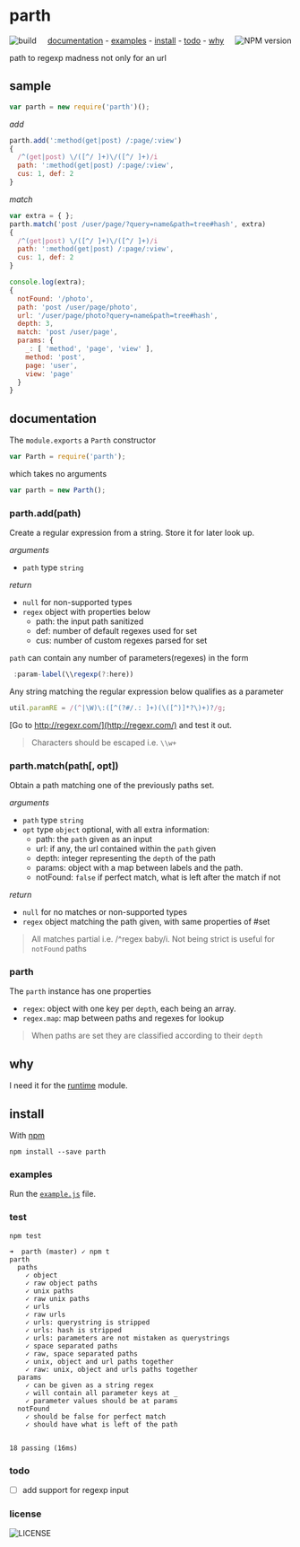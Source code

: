# parth
[<img alt="build" src="http://img.shields.io/travis/stringparser/parth/master.svg?style=flat-square" align="left"/>](https://travis-ci.org/stringparser/parth/builds)
[<img alt="NPM version" src="http://img.shields.io/npm/v/parth.svg?style=flat-square" align="right"/>](http://www.npmjs.org/package/parth)
<p align="center">
  <a href="#documentation">documentation</a> -
  <a href="#examples">examples</a> -
  <a href="#install">install</a> -
  <a href="#todo">todo</a> -
  <a href="#why">why</a>
</p>

path to regexp madness not only for an url

## sample

```js
var parth = new require('parth')();
```

_add_

```js
parth.add(':method(get|post) /:page/:view')
{
  /^(get|post) \/([^/ ]+)\/([^/ ]+)/i
  path: ':method(get|post) /:page/:view',
  cus: 1, def: 2
}
```
_match_

```js
var extra = { };
parth.match('post /user/page/?query=name&path=tree#hash', extra)
{
  /^(get|post) \/([^/ ]+)\/([^/ ]+)/i
  path: ':method(get|post) /:page/:view',
  cus: 1, def: 2
}

console.log(extra);
{
  notFound: '/photo',
  path: 'post /user/page/photo',
  url: '/user/page/photo?query=name&path=tree#hash',
  depth: 3,
  match: 'post /user/page',
  params: {
    _: [ 'method', 'page', 'view' ],
    method: 'post',
    page: 'user',
    view: 'page'
  }
}
```

## documentation

The `module.exports` a `Parth` constructor

````js
var Parth = require('parth');
````

which takes no arguments
```js
var parth = new Parth();
```

### parth.add(path)

Create a regular expression from a string. Store it for later look up.

_arguments_
- `path` type `string`

_return_
  - `null` for non-supported types
  - `regex` object with properties below
    - path: the input path sanitized
    - def: number of default regexes used for set
    - cus: number of custom regexes parsed for set

`path` can contain any number of parameters(regexes) in the form
```js
 :param-label(\\regexp(?:here))
```
Any string matching the regular expression below qualifies as a parameter

````js
util.paramRE = /(^|\W)\:([^(?#/.: ]+)(\([^)]*?\)+)?/g;
````

[Go to http://regexr.com/](http://regexr.com/) and test it out.

> Characters should be escaped i.e. `\\w+`

### parth.match(path[, opt])

Obtain a path matching one of the previously paths set.

_arguments_
- `path` type `string`
- `opt` type `object` optional, with all extra information:
  - path: the `path` given as an input
  - url: if any, the url contained within the `path` given
  - depth: integer representing the `depth` of the path
  - params: object with a map between labels and the path.
  - notFound: `false` if perfect match, what is left after the match if not

_return_
  - `null` for no matches or non-supported types
  - `regex` object matching the path given, with same properties of #set

> All matches partial i.e. /^regex baby/i.
> Not being strict is useful for `notFound` paths

### parth

The `parth` instance has one properties
 - `regex`: object with one key per `depth`, each being an array.
 - `regex.map`: map between paths and regexes for lookup

> When paths are set they are classified according to their `depth`

## why

I need it for the [runtime](https://github.com/stringparser/runtime) module.

## install

With [npm](http://npmjs.org)

    npm install --save parth

### examples

Run the [`example.js`](example.js) file.

### test

    npm test

```
➜  parth (master) ✓ npm t
parth
  paths
    ✓ object
    ✓ raw object paths
    ✓ unix paths
    ✓ raw unix paths
    ✓ urls
    ✓ raw urls
    ✓ urls: querystring is stripped
    ✓ urls: hash is stripped
    ✓ urls: parameters are not mistaken as querystrings
    ✓ space separated paths
    ✓ raw, space separated paths
    ✓ unix, object and url paths together
    ✓ raw: unix, object and urls paths together
  params
    ✓ can be given as a string regex
    ✓ will contain all parameter keys at _
    ✓ parameter values should be at params
  notFound
    ✓ should be false for perfect match
    ✓ should have what is left of the path


18 passing (16ms)
```

### todo

 - [ ] add support for regexp input

### license

![LICENSE](http://img.shields.io/npm/l/parth.svg?style=flat-square)

